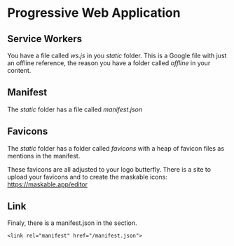 # Progressive Web Application

## Service Workers
You have a file called *ws.js* in you *static* folder. This is a Google file with just an offline reference, the reason you have a folder called *offline* in your content.

## Manifest
The *static* folder has a file called *manifest.json* 

## Favicons
The *static* folder has a folder called *favicons* with a heap of favicon files as mentions in the manifest. 

These favicons are all adjusted to your logo butterfly. There is a site to upload your favicons and to create the maskable icons: https://maskable.app/editor

## Link
Finaly, there is a manifest.json <link> in the <head> section.

```
<link rel="manifest" href="/manifest.json">
```


